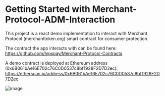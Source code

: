# Getting Started with Merchant-Protocol-ADM-Interaction

This project is a react demo implementation to interact with Merchant Protocol (merchanttoken.org) smart contract for consumer protection.

The contract the app interacts with can be found here:
https://github.com/hipspay/Merchant-Protocol-Contracts


A demo contract is deployed at Ethereum address (0x6B061bAe16E702c76C0D0537c8bf1928F2D7D2ec):
https://etherscan.io/address/0x6B061bAe16E702c76C0D0537c8bf1928F2D7D2ec

![image](https://github.com/hipspay/[reponame]/blob/main/public/demo.png?raw=true)

